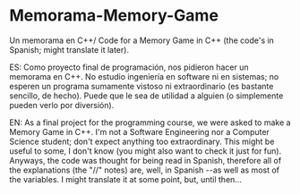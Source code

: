 # Memorama-Memory-Game
Un memorama en C++/ Code for a Memory Game in C++ (the code's in Spanish; might translate it later).

ES: Como proyecto final de programación, nos pidieron hacer un memorama en C++. No estudio ingeniería en software ni en sistemas; no esperen un programa sumamente vistoso ni extraordinario (es bastante sencillo, de hecho). Puede que le sea de utilidad a alguien (o simplemente pueden verlo por diversión).

EN: As a final project for the programming course,  we were asked to make a Memory Game in C++. I'm not a Software Engineering nor a Computer Science student; don't expect anything too extraordinary. This might be useful to some, I don't know (you might also want to check it just for fun). Anyways, the code was thought for being read in Spanish, therefore all of the explanations (the "//" notes) are, well, in Spanish --as well as most of the variables. I might translate it at some point, but, until then...
